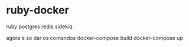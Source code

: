 # ruby-docker

ruby
postgres
redis
sidekiq


agora e so dar os comandos
docker-compose build
docker-compose up